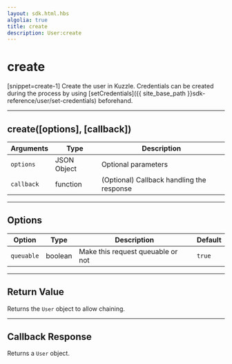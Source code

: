 ```yaml
---
layout: sdk.html.hbs
algolia: true
title: create
description: User:create
---
```

  

# create

[snippet=create-1]
Create the user in Kuzzle. Credentials can be created during the process by using [setCredentials]({{ site_base_path }}sdk-reference/user/set-credentials) beforehand.

---

## create([options], [callback])

| Arguments | Type | Description |
|---------------|---------|----------------------------------------|
| ``options`` | JSON Object | Optional parameters |
| ``callback`` | function | (Optional) Callback handling the response |

---

## Options

| Option | Type | Description | Default |
|---------------|---------|----------------------------------------|---------|
| ``queuable`` | boolean | Make this request queuable or not  | ``true`` |

---

## Return Value

Returns the `User` object to allow chaining.

---

## Callback Response

Returns a `User` object.
